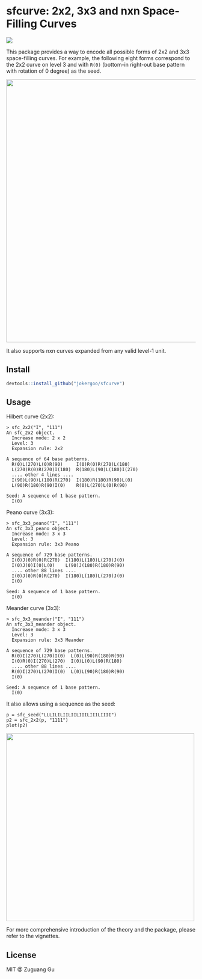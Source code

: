 # sfcurve: 2x2, 3x3 and nxn Space-Filling Curves

![](https://github.com/user-attachments/assets/7e0e14e7-1300-421f-8ffe-113b80caee97)


This package provides a way to encode all possible forms of 2x2 and 3x3
space-filling curves. For example, the following eight forms correspond to the
2x2 curve on level 3 and with `R(0)` (bottom-in right-out base pattern with rotation
of 0 degree) as the seed.

<img src="https://github.com/user-attachments/assets/82b56013-8e9e-45f6-b77a-0875769c6369" width=700 />

It also supports nxn curves expanded from any valid level-1 unit.

## Install


```r
devtools::install_github("jokergoo/sfcurve")
```

## Usage

Hilbert curve (2x2):

```
> sfc_2x2("I", "111")
An sfc_2x2 object.
  Increase mode: 2 x 2
  Level: 3
  Expansion rule: 2x2

A sequence of 64 base patterns.
  R(0)L(270)L(0)R(90)     I(0)R(0)R(270)L(180)
  L(270)R(0)R(270)I(180)  R(180)L(90)L(180)I(270)
  .... other 4 lines ....
  I(90)L(90)L(180)R(270)  I(180)R(180)R(90)L(0)
  L(90)R(180)R(90)I(0)    R(0)L(270)L(0)R(90)

Seed: A sequence of 1 base pattern.
  I(0)
```

Peano curve (3x3):

```
> sfc_3x3_peano("I", "111")
An sfc_3x3_peano object.
  Increase mode: 3 x 3
  Level: 3
  Expansion rule: 3x3 Peano

A sequence of 729 base patterns.
  I(0)J(0)R(0)R(270)  I(180)L(180)L(270)J(0)
  I(0)J(0)I(0)L(0)    L(90)J(180)R(180)R(90)
  .... other 88 lines ....
  I(0)J(0)R(0)R(270)  I(180)L(180)L(270)J(0)
  I(0)

Seed: A sequence of 1 base pattern.
  I(0)
```

Meander curve (3x3):

```
> sfc_3x3_meander("I", "111")
An sfc_3x3_meander object.
  Increase mode: 3 x 3
  Level: 3
  Expansion rule: 3x3 Meander

A sequence of 729 base patterns.
  R(0)I(270)L(270)I(0)  L(0)L(90)R(180)R(90)
  I(0)R(0)I(270)L(270)  I(0)L(0)L(90)R(180)
  .... other 88 lines ....
  R(0)I(270)L(270)I(0)  L(0)L(90)R(180)R(90)
  I(0)

Seed: A sequence of 1 base pattern.
  I(0)
```

It also allows using a sequence as the seed:


```
p = sfc_seed("LLLILILIILIILIIILIIILIIII")
p2 = sfc_2x2(p, "1111")
plot(p2)
```

<img src="https://github.com/user-attachments/assets/f1144f7f-282f-4988-aafd-9f712dd3ed2d" width=500 />

For more comprehensive introduction of the theory and the package, please refer to the vignettes.

## License

MIT @ Zuguang Gu
